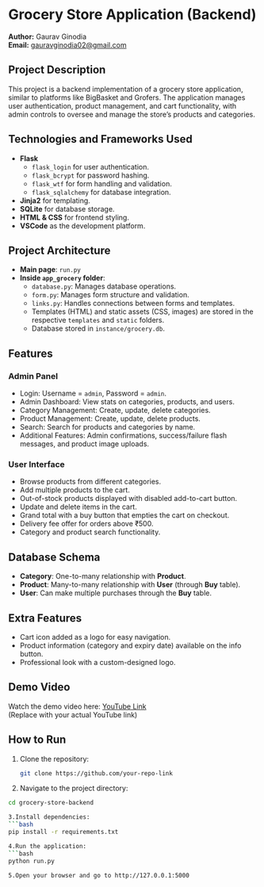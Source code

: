 # Grocery Store Application (Backend)

**Author:** Gaurav Ginodia  
**Email:** [gauravginodia02@gmail.com](mailto:gauravginodia02@gmail.com)

## Project Description
This project is a backend implementation of a grocery store application, similar to platforms like BigBasket and Grofers. The application manages user authentication, product management, and cart functionality, with admin controls to oversee and manage the store’s products and categories.

## Technologies and Frameworks Used
- **Flask**
  - `flask_login` for user authentication.
  - `flask_bcrypt` for password hashing.
  - `flask_wtf` for form handling and validation.
  - `flask_sqlalchemy` for database integration.
- **Jinja2** for templating.
- **SQLite** for database storage.
- **HTML & CSS** for frontend styling.
- **VSCode** as the development platform.

## Project Architecture
- **Main page**: `run.py`
- **Inside `app_grocery` folder**:
  - `database.py`: Manages database operations.
  - `form.py`: Manages form structure and validation.
  - `links.py`: Handles connections between forms and templates.
  - Templates (HTML) and static assets (CSS, images) are stored in the respective `templates` and `static` folders.
  - Database stored in `instance/grocery.db`.

## Features

### Admin Panel
- Login: Username = `admin`, Password = `admin`.
- Admin Dashboard: View stats on categories, products, and users.
- Category Management: Create, update, delete categories.
- Product Management: Create, update, delete products.
- Search: Search for products and categories by name.
- Additional Features: Admin confirmations, success/failure flash messages, and product image uploads.

### User Interface
- Browse products from different categories.
- Add multiple products to the cart.
- Out-of-stock products displayed with disabled add-to-cart button.
- Update and delete items in the cart.
- Grand total with a buy button that empties the cart on checkout.
- Delivery fee offer for orders above ₹500.
- Category and product search functionality.

## Database Schema
- **Category**: One-to-many relationship with **Product**.
- **Product**: Many-to-many relationship with **User** (through **Buy** table).
- **User**: Can make multiple purchases through the **Buy** table.

## Extra Features
- Cart icon added as a logo for easy navigation.
- Product information (category and expiry date) available on the info button.
- Professional look with a custom-designed logo.

## Demo Video
Watch the demo video here: [YouTube Link](https://www.youtube.com/watch?v=dQw4w9WgXcQ)  
(Replace with your actual YouTube link)

## How to Run
1. Clone the repository:
   ```bash
   git clone https://github.com/your-repo-link
2. Navigate to the project directory:
  ```bash
  cd grocery-store-backend

3.Install dependencies:
  ```bash
  pip install -r requirements.txt

4.Run the application:
```bash
python run.py

5.Open your browser and go to http://127.0.0.1:5000

